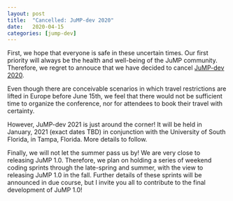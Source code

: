```yaml
---
layout: post
title:  "Cancelled: JuMP-dev 2020"
date:   2020-04-15
categories: [jump-dev]
---
```


First, we hope that everyone is safe in these uncertain times. Our first
priority will always be the health and well-being of the JuMP community.
Therefore, we regret to annouce that we have decided to cancel [JuMP-dev 2020](/meetings/louvain2020).

Even though there are conceivable scenarios in which travel restrictions are
lifted in Europe before June 15th, we feel that there would not be sufficient
time to organize the conference, nor for attendees to book their travel with
certainty.

However, JuMP-dev 2021 is just around the corner! It will be held in January,
2021 (exact dates TBD) in conjunction with the University of South Florida, in
Tampa, Florida. More details to follow.

Finally, we will not let the summer pass us by! We are very close to releasing
JuMP 1.0. Therefore, we plan on holding a series of weekend coding sprints
through the late-spring and summer, with the view to releasing JuMP 1.0 in the
fall. Further details of these sprints will be announced in due course, but I
invite you all to contribute to the final development of JuMP 1.0!
